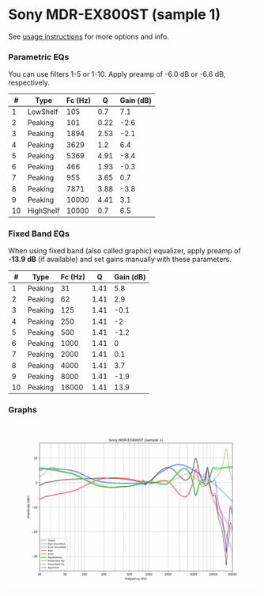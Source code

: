 # Sony MDR-EX800ST (sample 1)
See [usage instructions](https://github.com/jaakkopasanen/AutoEq#usage) for more options and info.

### Parametric EQs
You can use filters 1-5 or 1-10. Apply preamp of -6.0 dB or -6.6 dB, respectively.

|   # | Type      |   Fc (Hz) |    Q |   Gain (dB) |
|-----|-----------|-----------|------|-------------|
|   1 | LowShelf  |       105 | 0.7  |         7.1 |
|   2 | Peaking   |       101 | 0.22 |        -2.6 |
|   3 | Peaking   |      1894 | 2.53 |        -2.1 |
|   4 | Peaking   |      3629 | 1.2  |         6.4 |
|   5 | Peaking   |      5369 | 4.91 |        -8.4 |
|   6 | Peaking   |       466 | 1.93 |        -0.3 |
|   7 | Peaking   |       955 | 3.65 |         0.7 |
|   8 | Peaking   |      7871 | 3.88 |        -3.8 |
|   9 | Peaking   |     10000 | 4.41 |         3.1 |
|  10 | HighShelf |     10000 | 0.7  |         6.5 |

### Fixed Band EQs
When using fixed band (also called graphic) equalizer, apply preamp of **-13.9 dB** (if available) and set gains manually with these parameters.

|   # | Type    |   Fc (Hz) |    Q |   Gain (dB) |
|-----|---------|-----------|------|-------------|
|   1 | Peaking |        31 | 1.41 |         5.8 |
|   2 | Peaking |        62 | 1.41 |         2.9 |
|   3 | Peaking |       125 | 1.41 |        -0.1 |
|   4 | Peaking |       250 | 1.41 |        -2   |
|   5 | Peaking |       500 | 1.41 |        -1.2 |
|   6 | Peaking |      1000 | 1.41 |         0   |
|   7 | Peaking |      2000 | 1.41 |         0.1 |
|   8 | Peaking |      4000 | 1.41 |         3.7 |
|   9 | Peaking |      8000 | 1.41 |        -1.9 |
|  10 | Peaking |     16000 | 1.41 |        13.9 |

### Graphs
![](./Sony%20MDR-EX800ST%20(sample%201).png)
